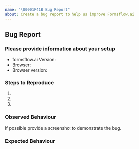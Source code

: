 ```yaml
---
name: "\U0001F41B Bug Report"
about: Create a bug report to help us improve Formsflow.ai
---
```


## Bug Report

### Please provide information about your setup

- formsflow.ai Version: 
- Browser: 
- Browser version: 

### Steps to Reproduce

1.
2.
3.

### Observed Behaviour

If possible provide a screenshot to demonstrate the bug.

### Expected Behaviour


